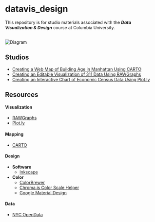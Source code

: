 # datavis_design
This repository is for studio materials associated with the ***Data Visualization &amp; Design*** course at Columbia University.<br/><br/>

![Diagram](https://github.com/emilyfuhrman/datavis_design/blob/master/Images/node_link.png)

## Studios
* [Creating a Web Map of Building Age in Manhattan Using CARTO](https://github.com/emilyfuhrman/datavis_design/blob/master/2017_Summer/Studios/01_Creating_a_web_map_in_CARTO.md)
* [Creating an Editable Visualization of 311 Data Using RAWGraphs](https://github.com/emilyfuhrman/datavis_design/blob/master/2017_Summer/Studios/02_Generating_an_editable_visualization_with_RAWGraphs.md)
* [Creating an Interactive Chart of Economic Census Data Using Plot.ly](https://github.com/emilyfuhrman/datavis_design/blob/master/2017_Summer/Studios/03_Creating_an_interactive_chart_in_Plotly.md)

## Resources

#### Visualization
* [RAWGraphs](http://app.rawgraphs.io/)
* [Plot.ly](https://plot.ly/)

#### Mapping
* [CARTO](carto.com)

#### Design
* **Software**
  * [Inkscape](https://inkscape.org/en/)
* **Color**
  * [ColorBrewer](http://colorbrewer2.org/)
  * [Chroma.js Color Scale Helper](https://gka.github.io/palettes/)
  * [Google Material Design](https://material.io/guidelines/style/color.html#color-color-palette)

#### Data
* [NYC OpenData](https://opendata.cityofnewyork.us/)
